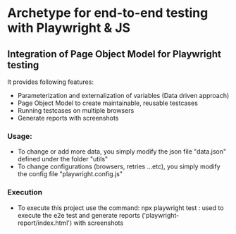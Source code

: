 # Archetype for end-to-end testing with Playwright & JS 

## Integration of Page Object Model for Playwright testing

It provides following features:

* Parameterization and externalization of variables (Data driven approach)
* Page Object Model to create maintainable, reusable testcases
* Running testcases on multiple browsers 
* Generate reports with screenshots

### Usage:
* To change or add more data, you simply modify the json file "data.json" defined under the folder "utils"
* To change configurations (browsers, retries ...etc), you simply modify the config file "playwright.config.js"

### Execution

* To execute this project use the command:
npx playwright test : used to execute the e2e test and generate reports ('playwright-report/index.html') with screenshots

